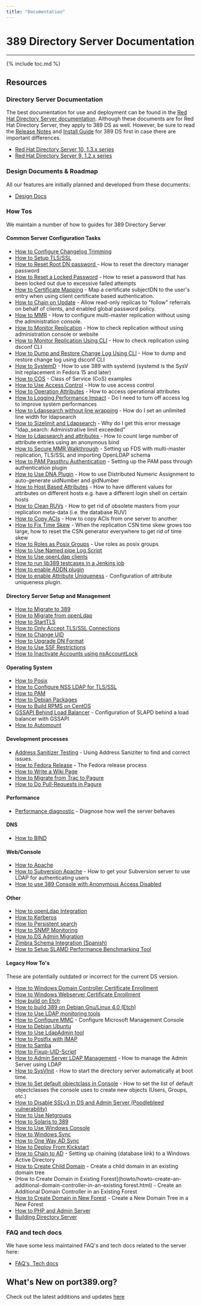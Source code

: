 ```yaml
---
title: "Documentation"
---
```


# 389 Directory Server Documentation
------------------------------------

{% include toc.md %}

## Resources

### Directory Server Documentation

The best documentation for use and deployment can be found in the [Red Hat Directory Server documentation](https://access.redhat.com/site/documentation/Red_Hat_Directory_Server/). Although these documents are for Red Hat Directory Server, they apply to 389 DS as well. However, be sure to read the [Release Notes](releases/release-notes.html) and [Install Guide](legacy/install-guide.html) for 389 DS first in case there are important differences.

- [Red Hat Directory Server 10, 1.3.x series](https://access.redhat.com/documentation/en/red-hat-directory-server/?version=10)
- [Red Hat Directory Server 9, 1.2.x series](https://access.redhat.com/documentation/en/red-hat-directory-server/?version=9)

### Design Documents & Roadmap

All our features are initially planned and developed from these documents:

- [Design Docs](design/design.html)

### How Tos

We maintain a number of how to guides for 389 Directory Server

#### Common Server Configuration Tasks

-   [How to Configure Changelog Trimming](FAQ/changelog-trimming.html)
-   [How to Setup TLS/SSL](howto/howto-ssl.html)
-   [How to Reset Root DN password ](howto/howto-resetdirmgrpassword.html) - How to reset the directory manager password
-   [How to Reset a Locked Password](howto/howto-passwordreset.html) - How to reset a password that has been locked out due to excessive failed attempts
-   [How to Certificate Mapping](howto/howto-certmapping.html) - Map a certificate subjectDN to the user's entry when using client certificate based authentication.
-   [How to Chain on Update](howto/howto-chainonupdate.html) - Allow read-only replicas to "follow" referrals on behalf of clients, and enabled global password policy.
-   [How to MMR](howto/howto-multimasterreplication.html) - How to configure multi-master replication without using the administration console.
-   [How to Monitor Replication](howto/howto-replicationmonitoring.html) - How to check replication without using administration console or website
-   [How to Monitor Replication Using CLI](howto/howto-monitor-replication.html) - How to check replication using dsconf CLI
-   [How to Dump and Restore Change Log Using CLI](howto/howto-dump-restore-changelog.html) - How to dump and restore change log using dsconf CLI
-   [How to SystemD](howto/howto-systemd.html) - How to use 389 with systemd (systemd is the SysV Init replacement in Fedora 15 and later)
-   [How to COS](howto/howto-classofservice.html) - Class of Service (CoS) examples
-   [How to Use Access Control](howto/howto-accesscontrol.html) - How to use access control
-   [How to Operation Attributes](howto/howto-operationalattributes.html) - How to access operational attributes
-   [How to Logging Performance Impact](howto/howto-logsystemperf.html) - Do I need to turn off access log to improve system performances
-   [How to Ldapsearch without line wrapping](howto/howto-unlimitedwidthldapsearch.html) - How do I set an unlimited line width for ldapsearch
-   [How to Sizelimit and Ldapsearch](howto/howto-ldapsearchsizelimit.html) - Why do I get this error message "ldap\_search: Administrative limit exceeded"
-   [How to Ldapsearch and attributes ](howto/howto-ldapsearchmanyattr.html) - How to count large number of attribute entries using an anonymous bind
-   [How to Secure MMR Walkthrough](howto/howto-walkthroughmultimasterssl.html) - Setting up FDS with multi-master replication, TLS/SSL and importing OpenLDAP schema
-   [How to PAM Passthru Authentication](howto/howto-pam-pass-through.html) - Setting up the PAM pass through authentication plugin
-   [How to Use DNA Plugin](howto/howto-dna.html) - How to use Distributed Numeric Assignment to auto-generate uidNumber and gidNumber
-   [How to Host Based Attributes](howto/howto-hostbasedattributes.html) - How to have different values for attributes on different hosts e.g. have a different login shell on certain hosts
-   [How to Clean RUVs](howto/howto-cleanruv.html) - How to get rid of obsolete masters from your replication meta-data (i.e. the database RUV)
-   [How to Copy ACIs](howto/howto-copyacis.html) - How to copy ACIs from one server to another
-   [How to Fix Time Skew](howto/howto-fix-and-reset-time-skew.html) - When the replication CSN time skew grows too large, how to reset the CSN generator everywhere to get rid of time skew
-   [How to Roles as Posix Groups](howto/howto-rolesasgroupsrequirements.html) - Use roles as posix groups
-   [How to Use Named pipe Log Script](howto/howto-use-named-pipe-log-script.html)
-   [How to Use openLdap clients](howto/howto-use-openldap-clients-in-389.html)
-   [How to run lib389 testcases in a Jenkins job](howto/howto-run-lib389-jenkins.html)
-   [How to enable ADDN plugin](howto/howto-addn.html)
-   [How to enable Attribute Uniqueness](howto/howto-uid-uniqueness.html) - Configuration of attribute uniqueness plugin.

#### Directory Server Setup and Management

-   [How to Migrate to 389](howto/howto-migratetoldap.html)
-   [How to Migrate from openLdap](howto/howto-openldapmigration.html)
-   [How to StartTLS](howto/howto-starttls.html)
-   [How to Only Accept TLS/SSL Connections](howto/howto-listensslonly.html)
-   [How to Change UID](howto/howto-changeuid.html)
-   [How to Upgrade DN Format](howto/howto-upgrade-to-new-dn-format.html)
-   [How to Use SSF Restrictions](howto/howto-use-ssf-restrictions.html)
-   [How to Inactivate Accounts using nsAccountLock](howto/howto-account-inactivation.html)

#### Operating System

-   [How to Posix](howto/howto-posix.html)
-   [How to Configure NSS LDAP for TLS/SSL ](howto/howto-ldapnsswithssl.html)
-   [How to PAM](howto/howto-pam.html)
-   [How to Debian Packages](howto/howto-debianpackages.html)
-   [How to Build RPMS on CentOS ](howto/howto-buildrpmsforcentos-rhel.html)
-   [GSSAPI Behind Load Balancer](howto/howto-loadbalance-gssapi.html) - Configuration of SLAPD behind a load balancer with GSSAPI
-   [How to Automount](howto/howto-automount.html)

#### Development processes

-   [Address Sanitizer Testing](howto/howto-addresssanitizer.html) - Using Address Saniziter to find and correct issues.
-   [How to Fedora Release](howto/howto-fedora-release-process.html) - The Fedora release process
-   [How to Write a Wiki Page](howto/howto-write-wiki-page.html)
-   [How to Migrate from Trac to Pagure](howto/howto-migrate-to-pagure.html)
-   [How to Do Pull-Requests in Pagure](howto/howto-do-pull-requests.html)

#### Performance

-   [Performance diagnostic](development/performance-diagnostic.html) - Diagnose how well the server behaves

#### DNS

-   [How to BIND](howto/howto-bind.html)


#### Web/Console

-   [How to Apache](howto/howto-apache.html)
-   [How to Subversion Apache](howto/howto-subversion-apache-ldap.html) - How to get your Subversion server to use LDAP for authenticating users
-   [How to use 389 Console with Anonymous Access Disabled](administration/console-login-and-anonymous-access.html)

#### Other

-   [How to openLdap Integration](howto/howto-openldapintegration.html)
-   [How to Kerberos](howto/howto-kerberos.html)
-   [How to Persistent search](howto/howto-persistent-search.html)
-   [How to SNMP Monitoring](howto/howto-snmpmonitoring.html)
-   [How to DS Admin Migration](howto/howto-ds-admin-migration.html)
-   [Zimbra Schema Integration (Spanish)](http://wiki.fedora-ve.org/WilmerJaramillo/ZimbraSchema)
-   [How to Setup SLAMD Performance Benchmarking Tool](howto/howto-setup-slamd.html)

#### Legacy How To's

These are potentially outdated or incorrect for the current DS version.

-   [How to Windows Domain Controller Certificate Enrollment](howto/howto-windows-domain-controller-certificate-enrollment.html)
-   [How to Windows Webserver Certificate Enrollment](howto/howto-windows-webserver-certificate-enrollment.html)
-   [How build on Etch](howto/howto-buildonetch.html)
-   [How to build 389 on Debian Gnu/Linux 4.0 (Etch) ](howto/howto-gentoodsbuildinstallation.html)
-   [How to Use LDAP monitoring tools](howto/howto-cn-equals-monitor-ldap-monitoring.html)
-   [How to Configure MMC](howto/howto-configure-mmc.html) - Configure Microsoft Management Console
-   [How to Debian Ubuntu](howto/howto-debianubuntu.html)
-   [How to Use LdapAdmin tool ](howto/howto-ldapadmin.html)
-   [How to Postfix with IMAP](howto/howto-postfix-imap.html)
-   [How to Samba](howto/howto-samba.html)
-   [How to Fixup-UID-Script](howto/howto-uidfixup.html)
-   [How to Admin Server LDAP Management](howto/howto-adminserverldapmgmt.html) - How to manage the Admin Server using LDAP
-   [How to SysVInit](howto/howto-sysvinit.html) - How to start the directory server automatically at boot time.
-   [How to Set default objectclass in Console](howto/howto-default-console-object-objectclass.html) - How to set the list of default objectclasses the console uses to create new objects (Users, Groups, etc.)
-   [How to Disable SSLv3 in DS and Admin Server (Poodlebleed vulnerability)](howto/howto-disable-sslv3.html)
-   [How to Use Netgroups](howto/howto-netgroups.html)
-   [How to Solaris to 389](howto/howto-solarisclient.html)
-   [How to Use Windows Console](howto/howto-windowsconsole.html)
-   [How to Windows Sync](howto/howto-windowssync.html)
-   [How to One Way AD Sync](howto/howto-one-way-active-directory-sync.html)
-   [How to Deploy From Kickstart](howto/howto-deployfromkickstart.html)
-   [How to Chain to AD](howto/howto-chaintoad.html) - Setting up chaining (database link) to a Windows Active Directory
-   [How to Create Child Domain](howto/howto-create-a-child-domain-in-an-existing-domain-tree.html) - Create a child domain in an existing domain tree
-   [How to Create Domain in Existing Forest](howto/howto-create-an-additional-domain-controller-in-an-existing forest.html) - Create an Additional Domain Controller in an Existing Forest
-   [How to Create Domain in New Forest](howto/howto-create-a-new-domain-tree-in-a-new-forest.html) - Create a New Domain Tree in a New Forest
-   [How to PHP and Admin Server](howto/howto-phpldapadmin.html)
-   [Building Directory Server](development/legacy-building.html)

### FAQ and tech docs

We have some less maintained FAQ's and tech docs related to the server here:

- [FAQ's, Tech docs](tech-docs.html)

## What's New on port389.org?

Check out the latest additions and updates [here](../../whats_new.html)


